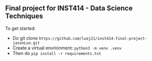 ## Final project for INST414 - Data Science Techniques

To get started:
- Do git clone ```https://github.com/luoj21/inst414-final-project-jasonLuo.git```
- Create a virtual envrionment: ```python3 -m venv .venv```
- Then do ```pip install -r requirements.txt```